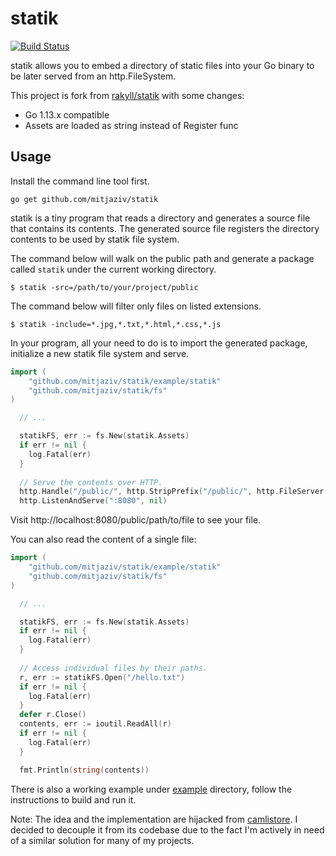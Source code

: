 # statik

[![Build Status](https://travis-ci.org/mitjaziv/statik.svg?branch=master)](https://travis-ci.org/mitjaziv/statik)

statik allows you to embed a directory of static files into your Go binary to be later served from an http.FileSystem.

This project is fork from [rakyll/statik](http://github.com/rakyll/statik) with some changes:
- Go 1.13.x compatible
- Assets are loaded as string instead of Register func

## Usage

Install the command line tool first.

	go get github.com/mitjaziv/statik

statik is a tiny program that reads a directory and generates a source file that contains its contents. The generated source file registers the directory contents to be used by statik file system.

The command below will walk on the public path and generate a package called `statik` under the current working directory.

    $ statik -src=/path/to/your/project/public

The command below will filter only files on listed extensions.

    $ statik -include=*.jpg,*.txt,*.html,*.css,*.js

In your program, all your need to do is to import the generated package, initialize a new statik file system and serve.

~~~ go
import (
	"github.com/mitjaziv/statik/example/statik"
	"github.com/mitjaziv/statik/fs"
)

  // ...

  statikFS, err := fs.New(statik.Assets)
  if err != nil {
    log.Fatal(err)
  }
  
  // Serve the contents over HTTP.
  http.Handle("/public/", http.StripPrefix("/public/", http.FileServer(statikFS)))
  http.ListenAndServe(":8080", nil)
~~~

Visit http://localhost:8080/public/path/to/file to see your file.

You can also read the content of a single file:

~~~ go
import (
	"github.com/mitjaziv/statik/example/statik"
	"github.com/mitjaziv/statik/fs"
)

  // ...

  statikFS, err := fs.New(statik.Assets)
  if err != nil {
    log.Fatal(err)
  }
  
  // Access individual files by their paths.
  r, err := statikFS.Open("/hello.txt")
  if err != nil {
    log.Fatal(err)
  }    
  defer r.Close()
  contents, err := ioutil.ReadAll(r)
  if err != nil {
    log.Fatal(err)
  }

  fmt.Println(string(contents))
~~~

There is also a working example under [example](https://github.com/mitjaziv/statik/tree/master/example) directory, follow the instructions to build and run it.

Note: The idea and the implementation are hijacked from [camlistore](http://camlistore.org/). I decided to decouple it from its codebase due to the fact I'm actively in need of a similar solution for many of my projects.
